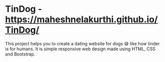 # TinDog  -   https://maheshnelakurthi.github.io/TinDog/
This project helps you to create a dating website for dogs 😅 like how tinder is for humans. It is simple responsive web design made using HTML, CSS and Bootstrap.
